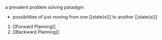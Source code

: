a prevalent problem solving paradigm
- possibilities of just moving from one [[state(s)]] to another [[state(s)]]

1. [[Forward Planning]]
2. [[Backward Planning]]
